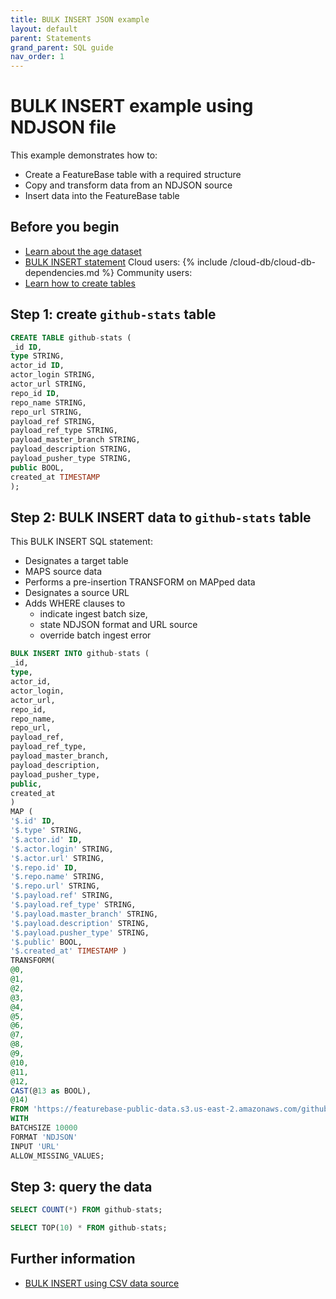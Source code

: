 ```yaml
---
title: BULK INSERT JSON example
layout: default
parent: Statements
grand_parent: SQL guide
nav_order: 1
---
```


# BULK INSERT example using NDJSON file

This example demonstrates how to:

* Create a FeatureBase table with a required structure
* Copy and transform data from an NDJSON source
* Insert data into the FeatureBase table

## Before you begin

* [Learn about the age dataset](https://www.gharchive.org/)
* [BULK INSERT statement](/docs/sql-guide/statements/statement-insert-bulk)
Cloud users:
{% include /cloud-db/cloud-db-dependencies.md %}
Community users:
* [Learn how to create tables](/docs/sql-preview/sql-create-table)

## Step 1: create `github-stats` table

```sql
CREATE TABLE github-stats (
_id ID,
type STRING,
actor_id ID,
actor_login STRING,
actor_url STRING,
repo_id ID,
repo_name STRING,
repo_url STRING,
payload_ref STRING,
payload_ref_type STRING,
payload_master_branch STRING,
payload_description STRING,
payload_pusher_type STRING,
public BOOL,
created_at TIMESTAMP
);
```

## Step 2: BULK INSERT data to `github-stats` table

This BULK INSERT SQL statement:

* Designates a target table
* MAPS source data
* Performs a pre-insertion TRANSFORM on MAPped data
* Designates a source URL
* Adds WHERE clauses to
  * indicate ingest batch size,
  * state NDJSON format and URL source
  * override batch ingest error

```sql
BULK INSERT INTO github-stats (
_id,
type,
actor_id,
actor_login,
actor_url,
repo_id,
repo_name,
repo_url,
payload_ref,
payload_ref_type,
payload_master_branch,
payload_description,
payload_pusher_type,
public,
created_at
)
MAP (
'$.id' ID,
'$.type' STRING,
'$.actor.id' ID,
'$.actor.login' STRING,
'$.actor.url' STRING,
'$.repo.id' ID,
'$.repo.name' STRING,
'$.repo.url' STRING,
'$.payload.ref' STRING,
'$.payload.ref_type' STRING,
'$.payload.master_branch' STRING,
'$.payload.description' STRING,
'$.payload.pusher_type' STRING,
'$.public' BOOL,
'$.created_at' TIMESTAMP )
TRANSFORM(
@0,
@1,
@2,
@3,
@4,
@5,
@6,
@7,
@8,
@9,
@10,
@11,
@12,
CAST(@13 as BOOL),
@14)
FROM 'https://featurebase-public-data.s3.us-east-2.amazonaws.com/github-2015-data.json'
WITH
BATCHSIZE 10000
FORMAT 'NDJSON'
INPUT 'URL'
ALLOW_MISSING_VALUES;
```

## Step 3: query the data

```sql
SELECT COUNT(*) FROM github-stats;
```
```sql
SELECT TOP(10) * FROM github-stats;
```

## Further information

* [BULK INSERT using CSV data source](/docs/sql-guide/statements/statement-insert-bulk-csv-example)
